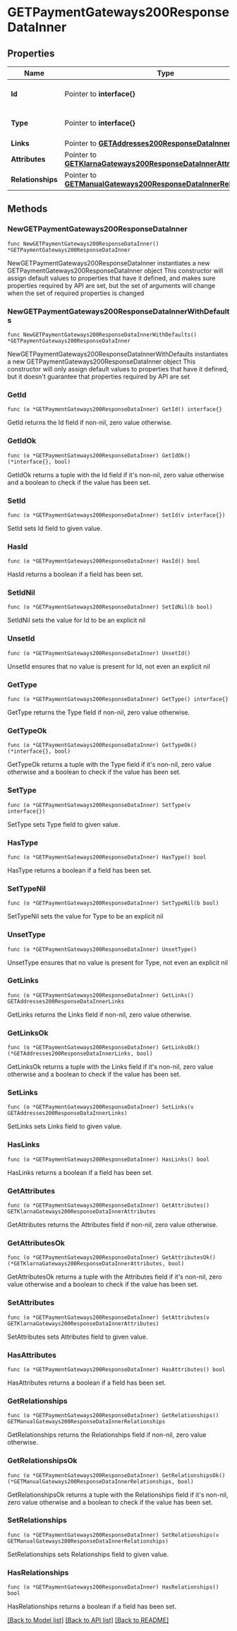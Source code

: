 # GETPaymentGateways200ResponseDataInner

## Properties

Name | Type | Description | Notes
------------ | ------------- | ------------- | -------------
**Id** | Pointer to **interface{}** | The resource&#39;s id | [optional] 
**Type** | Pointer to **interface{}** | The resource&#39;s type | [optional] 
**Links** | Pointer to [**GETAddresses200ResponseDataInnerLinks**](GETAddresses200ResponseDataInnerLinks.md) |  | [optional] 
**Attributes** | Pointer to [**GETKlarnaGateways200ResponseDataInnerAttributes**](GETKlarnaGateways200ResponseDataInnerAttributes.md) |  | [optional] 
**Relationships** | Pointer to [**GETManualGateways200ResponseDataInnerRelationships**](GETManualGateways200ResponseDataInnerRelationships.md) |  | [optional] 

## Methods

### NewGETPaymentGateways200ResponseDataInner

`func NewGETPaymentGateways200ResponseDataInner() *GETPaymentGateways200ResponseDataInner`

NewGETPaymentGateways200ResponseDataInner instantiates a new GETPaymentGateways200ResponseDataInner object
This constructor will assign default values to properties that have it defined,
and makes sure properties required by API are set, but the set of arguments
will change when the set of required properties is changed

### NewGETPaymentGateways200ResponseDataInnerWithDefaults

`func NewGETPaymentGateways200ResponseDataInnerWithDefaults() *GETPaymentGateways200ResponseDataInner`

NewGETPaymentGateways200ResponseDataInnerWithDefaults instantiates a new GETPaymentGateways200ResponseDataInner object
This constructor will only assign default values to properties that have it defined,
but it doesn't guarantee that properties required by API are set

### GetId

`func (o *GETPaymentGateways200ResponseDataInner) GetId() interface{}`

GetId returns the Id field if non-nil, zero value otherwise.

### GetIdOk

`func (o *GETPaymentGateways200ResponseDataInner) GetIdOk() (*interface{}, bool)`

GetIdOk returns a tuple with the Id field if it's non-nil, zero value otherwise
and a boolean to check if the value has been set.

### SetId

`func (o *GETPaymentGateways200ResponseDataInner) SetId(v interface{})`

SetId sets Id field to given value.

### HasId

`func (o *GETPaymentGateways200ResponseDataInner) HasId() bool`

HasId returns a boolean if a field has been set.

### SetIdNil

`func (o *GETPaymentGateways200ResponseDataInner) SetIdNil(b bool)`

 SetIdNil sets the value for Id to be an explicit nil

### UnsetId
`func (o *GETPaymentGateways200ResponseDataInner) UnsetId()`

UnsetId ensures that no value is present for Id, not even an explicit nil
### GetType

`func (o *GETPaymentGateways200ResponseDataInner) GetType() interface{}`

GetType returns the Type field if non-nil, zero value otherwise.

### GetTypeOk

`func (o *GETPaymentGateways200ResponseDataInner) GetTypeOk() (*interface{}, bool)`

GetTypeOk returns a tuple with the Type field if it's non-nil, zero value otherwise
and a boolean to check if the value has been set.

### SetType

`func (o *GETPaymentGateways200ResponseDataInner) SetType(v interface{})`

SetType sets Type field to given value.

### HasType

`func (o *GETPaymentGateways200ResponseDataInner) HasType() bool`

HasType returns a boolean if a field has been set.

### SetTypeNil

`func (o *GETPaymentGateways200ResponseDataInner) SetTypeNil(b bool)`

 SetTypeNil sets the value for Type to be an explicit nil

### UnsetType
`func (o *GETPaymentGateways200ResponseDataInner) UnsetType()`

UnsetType ensures that no value is present for Type, not even an explicit nil
### GetLinks

`func (o *GETPaymentGateways200ResponseDataInner) GetLinks() GETAddresses200ResponseDataInnerLinks`

GetLinks returns the Links field if non-nil, zero value otherwise.

### GetLinksOk

`func (o *GETPaymentGateways200ResponseDataInner) GetLinksOk() (*GETAddresses200ResponseDataInnerLinks, bool)`

GetLinksOk returns a tuple with the Links field if it's non-nil, zero value otherwise
and a boolean to check if the value has been set.

### SetLinks

`func (o *GETPaymentGateways200ResponseDataInner) SetLinks(v GETAddresses200ResponseDataInnerLinks)`

SetLinks sets Links field to given value.

### HasLinks

`func (o *GETPaymentGateways200ResponseDataInner) HasLinks() bool`

HasLinks returns a boolean if a field has been set.

### GetAttributes

`func (o *GETPaymentGateways200ResponseDataInner) GetAttributes() GETKlarnaGateways200ResponseDataInnerAttributes`

GetAttributes returns the Attributes field if non-nil, zero value otherwise.

### GetAttributesOk

`func (o *GETPaymentGateways200ResponseDataInner) GetAttributesOk() (*GETKlarnaGateways200ResponseDataInnerAttributes, bool)`

GetAttributesOk returns a tuple with the Attributes field if it's non-nil, zero value otherwise
and a boolean to check if the value has been set.

### SetAttributes

`func (o *GETPaymentGateways200ResponseDataInner) SetAttributes(v GETKlarnaGateways200ResponseDataInnerAttributes)`

SetAttributes sets Attributes field to given value.

### HasAttributes

`func (o *GETPaymentGateways200ResponseDataInner) HasAttributes() bool`

HasAttributes returns a boolean if a field has been set.

### GetRelationships

`func (o *GETPaymentGateways200ResponseDataInner) GetRelationships() GETManualGateways200ResponseDataInnerRelationships`

GetRelationships returns the Relationships field if non-nil, zero value otherwise.

### GetRelationshipsOk

`func (o *GETPaymentGateways200ResponseDataInner) GetRelationshipsOk() (*GETManualGateways200ResponseDataInnerRelationships, bool)`

GetRelationshipsOk returns a tuple with the Relationships field if it's non-nil, zero value otherwise
and a boolean to check if the value has been set.

### SetRelationships

`func (o *GETPaymentGateways200ResponseDataInner) SetRelationships(v GETManualGateways200ResponseDataInnerRelationships)`

SetRelationships sets Relationships field to given value.

### HasRelationships

`func (o *GETPaymentGateways200ResponseDataInner) HasRelationships() bool`

HasRelationships returns a boolean if a field has been set.


[[Back to Model list]](../README.md#documentation-for-models) [[Back to API list]](../README.md#documentation-for-api-endpoints) [[Back to README]](../README.md)


